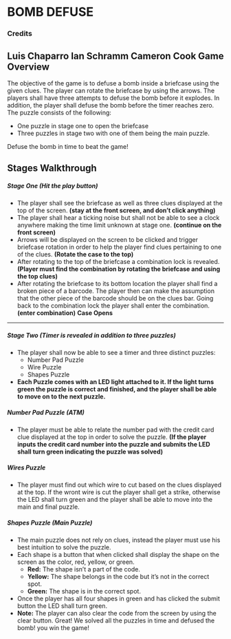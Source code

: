 # BOMB DEFUSE
### Credits
**Luis Chaparro**
**Ian Schramm**
**Cameron Cook**
Game Overview
-----
The objective of the game is to defuse a bomb inside a briefcase using the given clues.
The player can rotate the briefcase by using the arrows.
The players shall have three attempts to defuse the bomb before it explodes.
In addition, the player shall defuse the bomb before the timer reaches zero.
The puzzle consists of the following:
- One puzzle in stage one to open the briefcase
- Three puzzles in stage two with one of them being the main puzzle.

Defuse the bomb in time to beat the game!

Stages Walkthrough
-----
##### Stage One (Hit the play button)
- The player shall see the briefcase as well as three clues displayed at the top of the screen. **(stay at the front screen, and don’t click anything)**  
- The player shall hear a ticking noise but shall not be able to see a clock anywhere making the time limit unknown at stage one. **(continue on the front screen)**
- Arrows will be displayed on the screen to be clicked and trigger briefcase rotation in order to help the player find clues  pertaining to one of the clues. **(Rotate the case to the top)**
 - After rotating to the top of the briefcase a combination lock is revealed. **(Player must find the combination by rotating the briefcase and using the top clues)**
 - After rotating the briefcase to its bottom location the player shall find a broken piece of a barcode. The player then can make the assumption that the other piece of the barcode should be on the clues bar. Going back to the combination lock the player shall enter the combination. **(enter combination)**
 **Case Opens**
___
##### Stage Two (Timer is revealed in addition to three puzzles)
- The player shall now be able to see a timer and three distinct puzzles:
  * Number Pad Puzzle
  * Wire Puzzle
  * Shapes Puzzle
- **Each Puzzle comes with an LED light attached to it. If the light turns green the puzzle is correct and finished, and the player shall be able to move on to the next puzzle.**
##### Number Pad Puzzle (ATM)
- The player must be able to relate the number pad with the credit card clue displayed at the top in order to solve the puzzle. **(If the player inputs the credit card number into the puzzle and submits the LED shall turn green indicating the puzzle was solved)**
##### Wires Puzzle
- The player must find out which wire to cut based on the clues displayed at the top. If the wront wire is cut the player shall get a strike, otherwise the LED shall turn green and the player shall be able to move into the main and final puzzle.
##### Shapes Puzzle (Main Puzzle)
- The main puzzle does not rely on clues, instead the player must use his best intuition to solve the puzzle.
- Each shape is a button that when clicked shall display the shape on the screen as the color, red, yellow, or green.  
  - **Red:** The shape isn’t a part of the code. 
  - **Yellow:** The shape belongs in the code but it’s not in the correct spot.
  - **Green:** The shape is in the correct spot.  
- Once the player has all four shapes in green and has clicked the submit button the LED shall turn green.
- **Note:** The player can also clear the code from the screen by using the clear button.
Great! We solved all the puzzles in time and defused the bomb! you win the game!
